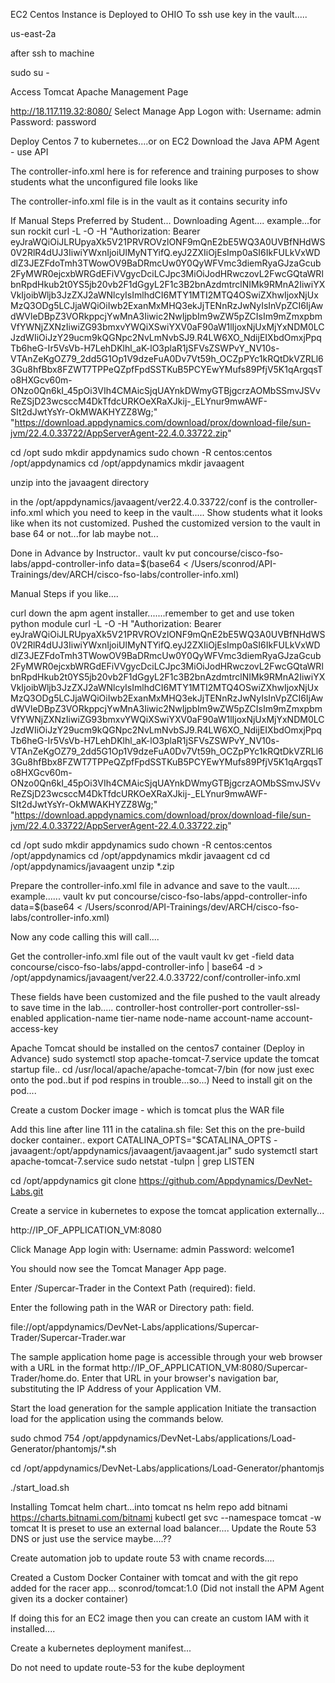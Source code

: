 


EC2 Centos Instance is Deployed to OHIO
To ssh use key in the vault.....

us-east-2a

after ssh to machine

sudo su -



Access Tomcat Apache Management Page


http://18.117.119.32:8080/
Select Manage App
Logon with:
Username: admin 
Password: password

Deploy Centos 7 to kubernetes....or on EC2
Download the Java APM Agent - use API

The controller-info.xml here is for reference and training purposes to show students what the unconfigured file
looks like

The controller-info.xml file is in the vault as it contains security info


If Manual Steps Preferred by Student...
Downloading Agent....
example...for sun rockit
curl -L -O -H "Authorization: Bearer eyJraWQiOiJLRUpyaXk5V21PRVROVzlONF9mQnE2bE5WQ3A0UVBfNHdWS0V2RlR4dUJ3IiwiYWxnIjoiUlMyNTYifQ.eyJ2ZXIiOjEsImp0aSI6IkFULkVxWDdlZ3JEZFdoTmh3TWowOV9BaDRmcUw0Y0QyWFVmc3diemRyaGJzaGcub2FyMWR0ejcxbWRGdEFiVVgycDciLCJpc3MiOiJodHRwczovL2FwcGQtaWRlbnRpdHkub2t0YS5jb20vb2F1dGgyL2F1c3B2bnAzdmtrclNIMk9RMnA2IiwiYXVkIjoibWljb3JzZXJ2aWNlcyIsImlhdCI6MTY1MTI2MTQ4OSwiZXhwIjoxNjUxMzQ3ODg5LCJjaWQiOiIwb2ExanMxMHQ3ekJjTENnRzJwNyIsInVpZCI6IjAwdWVleDBpZ3VORkppcjYwMnA3Iiwic2NwIjpbIm9wZW5pZCIsIm9mZmxpbmVfYWNjZXNzIiwiZG93bmxvYWQiXSwiYXV0aF90aW1lIjoxNjUxMjYxNDM0LCJzdWIiOiJzY29ucm9kQGNpc2NvLmNvbSJ9.R4LW6XO_NdijEIXbdOmxjPpqTb6heG-Ir5VsVb-H7LehDKlhl_aK-lO3plaR1jSFVsZSWPvY_NV10s-VTAnZeKgOZ79_2dd5G1Op1V9dzeFuA0Dv7Vt59h_OCZpPYc1kRQtDkVZRLl63Gu8hfBbx8FZWT7TPPeQZpfFpdSSTKuB5PCYEwYMufs89PfjV5K1qArgqsTo8HXGcv60m-ONzo0Qn6kI_45pOi3VIh4CMAicSjqUAYnkDWmyGTBjgcrzAOMbSSmvJSVvReZSjD23wcsccM4DkTfdcURKOeXRaXJkij-_ELYnur9mwAWF-SIt2dJwtYsYr-OkMWAKHYZZ8Wg;" "https://download.appdynamics.com/download/prox/download-file/sun-jvm/22.4.0.33722/AppServerAgent-22.4.0.33722.zip"

cd /opt
sudo mkdir appdynamics
sudo chown -R centos:centos /opt/appdynamics
cd /opt/appdynamics
mkdir javaagent

unzip into the javaagent directory

in the /opt/appdynamics/javaagent/ver22.4.0.33722/conf is the controller-info.xml which you need to keep in the vault.....
Show students what it looks like when its not customized.
Pushed the customized version to the vault in base 64 or not...for lab maybe not...


Done in Advance by Instructor..
vault kv put concourse/cisco-fso-labs/appd-controller-info data=$(base64 < /Users/sconrod/API-Trainings/dev/ARCH/cisco-fso-labs/controller-info.xml)


Manual Steps if you like....

curl down the apm agent installer.......remember to get and use token python module
curl -L -O -H "Authorization: Bearer eyJraWQiOiJLRUpyaXk5V21PRVROVzlONF9mQnE2bE5WQ3A0UVBfNHdWS0V2RlR4dUJ3IiwiYWxnIjoiUlMyNTYifQ.eyJ2ZXIiOjEsImp0aSI6IkFULkVxWDdlZ3JEZFdoTmh3TWowOV9BaDRmcUw0Y0QyWFVmc3diemRyaGJzaGcub2FyMWR0ejcxbWRGdEFiVVgycDciLCJpc3MiOiJodHRwczovL2FwcGQtaWRlbnRpdHkub2t0YS5jb20vb2F1dGgyL2F1c3B2bnAzdmtrclNIMk9RMnA2IiwiYXVkIjoibWljb3JzZXJ2aWNlcyIsImlhdCI6MTY1MTI2MTQ4OSwiZXhwIjoxNjUxMzQ3ODg5LCJjaWQiOiIwb2ExanMxMHQ3ekJjTENnRzJwNyIsInVpZCI6IjAwdWVleDBpZ3VORkppcjYwMnA3Iiwic2NwIjpbIm9wZW5pZCIsIm9mZmxpbmVfYWNjZXNzIiwiZG93bmxvYWQiXSwiYXV0aF90aW1lIjoxNjUxMjYxNDM0LCJzdWIiOiJzY29ucm9kQGNpc2NvLmNvbSJ9.R4LW6XO_NdijEIXbdOmxjPpqTb6heG-Ir5VsVb-H7LehDKlhl_aK-lO3plaR1jSFVsZSWPvY_NV10s-VTAnZeKgOZ79_2dd5G1Op1V9dzeFuA0Dv7Vt59h_OCZpPYc1kRQtDkVZRLl63Gu8hfBbx8FZWT7TPPeQZpfFpdSSTKuB5PCYEwYMufs89PfjV5K1qArgqsTo8HXGcv60m-ONzo0Qn6kI_45pOi3VIh4CMAicSjqUAYnkDWmyGTBjgcrzAOMbSSmvJSVvReZSjD23wcsccM4DkTfdcURKOeXRaXJkij-_ELYnur9mwAWF-SIt2dJwtYsYr-OkMWAKHYZZ8Wg;" "https://download.appdynamics.com/download/prox/download-file/sun-jvm/22.4.0.33722/AppServerAgent-22.4.0.33722.zip"


cd /opt
sudo mkdir appdynamics
sudo chown -R centos:centos /opt/appdynamics
cd /opt/appdynamics
mkdir javaagent
cd cd /opt/appdynamics/javaagent
unzip *.zip

Prepare the controller-info.xml file in advance and save to the vault.....
example......
vault kv put concourse/cisco-fso-labs/appd-controller-info data=$(base64 < /Users/sconrod/API-Trainings/dev/ARCH/cisco-fso-labs/controller-info.xml)

Now any code calling this will call....

Get the controller-info.xml file out of the vault
vault kv get -field data concourse/cisco-fso-labs/appd-controller-info | base64 -d > /opt/appdynamics/javaagent/ver22.4.0.33722/conf/controller-info.xml

These fields have been customized and the file pushed to the vault already to save time in the lab.....
controller-host
controller-port
controller-ssl-enabled
application-name
tier-name
node-name
account-name
account-access-key

Apache Tomcat should be installed on the centos7 container
(Deploy in Advance)
sudo systemctl stop apache-tomcat-7.service
update the tomcat startup file..
cd /usr/local/apache/apache-tomcat-7/bin
(for now just exec onto the pod..but if pod respins in trouble...so...)
Need to install git on the pod....

Create a custom Docker image - which is tomcat plus the WAR file 



Add this line after line 111 in the catalina.sh file:
Set this on the pre-build docker container..
export CATALINA_OPTS="$CATALINA_OPTS -javaagent:/opt/appdynamics/javaagent/javaagent.jar"
sudo systemctl start apache-tomcat-7.service
sudo netstat -tulpn | grep LISTEN

cd /opt/appdynamics
git clone https://github.com/Appdynamics/DevNet-Labs.git

Create a service in kubernetes to expose the tomcat application externally...

http://IP_OF_APPLICATION_VM:8080

Click Manage App
login with:
Username: admin
Password: welcome1

You should now see the Tomcat Manager App page.

Enter /Supercar-Trader in the Context Path (required): field.

Enter the following path in the WAR or Directory path: field.

file://opt/appdynamics/DevNet-Labs/applications/Supercar-Trader/Supercar-Trader.war

The sample application home page is accessible through your web browser with a URL in the format http://IP_OF_APPLICATION_VM:8080/Supercar-Trader/home.do. Enter that URL in your browser's navigation bar, substituting the IP Address of your Application VM.

Start the load generation for the sample application
Initiate the transaction load for the application using the commands below.

sudo chmod 754 /opt/appdynamics/DevNet-Labs/applications/Load-Generator/phantomjs/*.sh

cd /opt/appdynamics/DevNet-Labs/applications/Load-Generator/phantomjs

./start_load.sh


Installing Tomcat helm chart...into tomcat ns
helm repo add bitnami https://charts.bitnami.com/bitnami
kubectl get svc --namespace tomcat -w tomcat
It is preset to use an external load balancer....
Update the Route 53 DNS or just use the service maybe....??

Create automation job to update route 53 with cname records....

Created a Custom Docker Container with tomcat and with the git repo added for the racer app...
sconrod/tomcat:1.0
(Did not install the APM Agent given its a docker container)

If doing this for an EC2 image then you can create an custom IAM with it installed....

Create a kubernetes deployment manifest...

Do not need to update route-53 for the kube deployment























